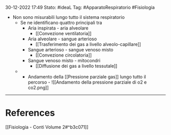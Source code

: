 30-12-2022 17:49
Stato: #ideaL 
Tag: #ApparatoRespiratorio #Fisiologia 

- Non sono misurabili lungo tutto il sistema respiratorio
    - Se ne identificano quattro principali tra
        - Aria inspirata - aria alveolare
            - [[Convezione ventilatoria]]
        - Aria alveolare - sangue arterioso
            - [[Trasferimento dei gas a livello alveolo-capillare]]
        - Sangue arterioso - sangue venoso misto
            - [[Convezione circolatoria]]
        - Sangue venoso misto - mitocondri
            - [[Diffusione dei gas a livello tessutale]]
    -    - Andamento della [[Pressione parziale gas]] lungo tutto il percorso 
        - ![[Andamento della pressione parziale di o2 e co2.png]]
---
# References 
[[Fisiologia  - Conti Volume 2#^b3c071]]
